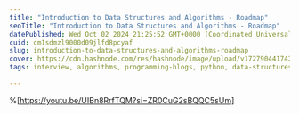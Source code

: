 ```yaml
---
title: "Introduction to Data Structures and Algorithms - Roadmap"
seoTitle: "Introduction to Data Structures and Algorithms - Roadmap"
datePublished: Wed Oct 02 2024 21:25:52 GMT+0000 (Coordinated Universal Time)
cuid: cm1sdmzl9000d09jlfd8pcyaf
slug: introduction-to-data-structures-and-algorithms-roadmap
cover: https://cdn.hashnode.com/res/hashnode/image/upload/v1727904417423/0cddcbbb-7a48-4f41-bcf6-0882a598ac40.png
tags: interview, algorithms, programming-blogs, python, data-structures, python3, coding, roadmap, technical-interview, python-beginner, data-structure-and-algorithms

---
```


%[https://youtu.be/UIBn8RrfTQM?si=ZR0CuG2sBQQC5sUm]